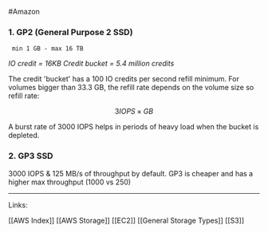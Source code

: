 #Amazon 

### 1. GP2 (General Purpose 2 SSD)
	 min 1 GB - max 16 TB

*IO credit = 16KB
Credit bucket = 5.4 million credits*

The credit 'bucket' has a 100 IO credits per second refill minimum.  For volumes bigger than 33.3 GB, the refill rate depends on the volume size so refill rate:

$$ 3IOPS \times GB $$

A burst rate of 3000 IOPS helps in periods of heavy load when the bucket is depleted. 

### 2. GP3 SSD

3000 IOPS & 125 MB/s of throughput by default. 
GP3 is cheaper and has a higher max throughput (1000 vs 250)



---
Links:

[[AWS Index]]
[[AWS Storage]]
[[EC2]]
[[General Storage Types]]
[[S3]]
